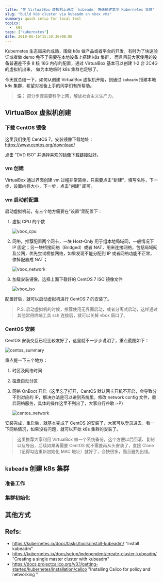```yaml
---
title: "在 VirtualBox 虚拟机上通过 `kubeadm` 快速搭建本地 Kubernetes 集群"
slug: "build k8s cluster via kubeadm on vbox vms"
summary: quick setup for local test
topics:
  -  k8s
tags: ["kubernetes"]
date: 2018-06-16T15:30:36+08:00
---
```


Kubernetes 生态越来约成熟，围绕 k8s 做产品或者平台的开发，有时为了快速验证或者做 demo 免不了需要在本地设备上搭建 k8s 集群，
而且目前大家使用的设备普遍差不多 8 核 16G 内存的配置，通过 VirtualBox 基本可以创建 1-2 台 2C4G 的虚拟机出来，
做为本地临时 k8s 集群也足够了。

今天就总结一下，如何从创建 VirtualBox 虚拟机开始，到通过 `kubeadm` 搭建本地 k8s 集群，希望对准备上手的同学们有所帮助。

> __注：__ 部分步骤需要科学上网，解放社会主义生产力。

## VirtualBox 虚拟机创建

### 下载 CentOS 镜像

这里我们使用 CentOS 7，安装镜像下载地址：https://www.centos.org/download/

点击 "DVD ISO" 并选择喜欢的镜像下载链接就好。

### vm 创建

VirtualBox 通过界面创建 vm 过程非常简单，只需要点击“新建”，填写名称，下一步，设置内存大小，下一步，点击“创建” 即可。

### vm 启动前配置

启动虚拟机前，有三个地方需要在“设置”里配置下：

1. 虚拟 CPU 的个数

    ![vbox_cpu](/images/vbox-kubeadm/vbox_cpu.png)

1. 网络，推荐配置两个网卡，一块 Host-Only 用于组本地局域网，一般情况下 IP 固定；另一块桥接网络（Bridged）或者 NAT，用来连接网络，包括局域网及公网，优先尝试桥接网络，如果发现不能分配到 IP 或者网络功能不正常，停掉配置成 NAT； 
 
    ![vbox_network](/images/vbox-kubeadm/vbox_network.png)

1. 加载安装镜像，选择上面下载好的 CentOS 7 ISO 镜像文件
 
    ![vbox_iso](/images/vbox-kubeadm/vbox_config.png)

配置好后，就可以启动虚拟机进行 CentOS 7 的安装了。

> P.S. 启动虚拟机的时候，推荐使用无界面启动，或者分离式启动，这样通过其他常用终端工具 ssh 连接后，就可以关掉 vbox 窗口了。

### CentOS 安装

CentOS 安装交互已经比较友好了，这里就不一步步说明了，重点截图如下：

![centos_summary](/images/vbox-kubeadm/centos_install_summary.png)

重点提一下三个地方：

1. 时区及网络时间
2. 磁盘自动分区
3. 网络 OnBoot 开启（这里忘了打开，CentOS 默认网卡开机不开启，会导致分不到对应的 IP，解决办法是可以进到系统里，修改 network config 文件，重启网络服务，具体的操作这里不列出了，大家自行谷歌 :-P）

    ![centos_network](/images/vbox-kubeadm/centos_network.png)

安装完成，重启后，就基本完成了 CentOS 的安装了，大家可以登录进去，看一下网络情况，如果没有问题，就可以开始 k8s 集群的安装了。

> 这里推荐大家利用 VirtualBox 做一个系统备份，这个方便以后回滚、复制以及导出，后续如果再需要 CentOS 就不需要再从头安装了，直接 Clone （记得勾选重新初始化 MAC 地址）就好了，会快很多，而且避免出错。

## `kubeadm` 创建 k8s 集群

### 准备工作

### 集群初始化

## 其他方式



## Refs:

* https://kubernetes.io/docs/tasks/tools/install-kubeadm/ "Install kubeadm"
* https://kubernetes.io/docs/setup/independent/create-cluster-kubeadm/ "Creating a single master cluster with kubeadm"
* https://docs.projectcalico.org/v3.1/getting-started/kubernetes/installation/calico "Installing Calico for policy and networking "
